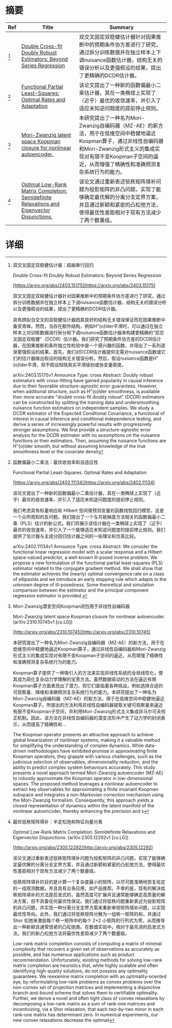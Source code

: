 # 摘要

| Ref | Title | Summary |
| --- | --- | --- |
| [^1] | [Double Cross-fit Doubly Robust Estimators: Beyond Series Regression](https://arxiv.org/abs/2403.15175) | 双交叉固定双稳健估计器针对因果推断中的预期条件协方差进行了研究，通过拆分训练数据并在独立样本上下调nuisance函数估计器，结构无关的错误分析以及更强假设的结果，提出了更精确的DCDR估计器。 |
| [^2] | [Functional Partial Least-Squares: Optimal Rates and Adaptation](https://arxiv.org/abs/2402.11134) | 该论文提出了一种新的函数偏最小二乘估计器，其在一类椭球上实现了（近乎）最优的收敛速率，并引入了适应未知逆问题度的提前停止规则。 |
| [^3] | [Mori-Zwanzig latent space Koopman closure for nonlinear autoencoder.](http://arxiv.org/abs/2310.10745) | 本研究提出了一种名为Mori-Zwanzig自编码器（MZ-AE）的新方法，用于在低维空间中稳健地逼近Koopman算子，通过非线性自编码器和Mori-Zwanzig形式主义的集成实现对有限不变Koopman子空间的逼近，从而增强了精确性和准确预测复杂系统行为的能力。 |
| [^4] | [Optimal Low-Rank Matrix Completion: Semidefinite Relaxations and Eigenvector Disjunctions.](http://arxiv.org/abs/2305.12292) | 该论文通过重新表述低秩矩阵填补问题为投影矩阵的非凸问题，实现了能够确定最优解的分离分支定界方案，并且通过新颖和紧密的凸松弛方法，使得最优性差距相对于现有方法减少了两个数量级。 |

# 详细

[^1]: 双交叉固定双稳健估计器：超越串行回归

    Double Cross-fit Doubly Robust Estimators: Beyond Series Regression

    [https://arxiv.org/abs/2403.15175](https://arxiv.org/abs/2403.15175)

    双交叉固定双稳健估计器针对因果推断中的预期条件协方差进行了研究，通过拆分训练数据并在独立样本上下调nuisance函数估计器，结构无关的错误分析以及更强假设的结果，提出了更精确的DCDR估计器。

    

    具有跨拟合交叉的双稳健估计器因其良好的结构无关错误保证而在因果推断中备受青睐。然而，当存在额外结构，例如H\"{o}lder平滑时，可以通过在独立样本上对训练数据进行拆分和下调nuisance函数估计器来构建更精确的“双交叉固定双稳健”（DCDR）估计器。我们研究了预期条件协方差的DCDR估计器，在因果推断和条件独立性检验中是一个感兴趣的函数，并得出了一系列逐渐更强假设的结果。首先，我们对DCDR估计器提供无需对nuisance函数或它们的估计器做出假设的结构无关错误分析。然后，假设nuisance函数是H\"{o}lder平滑，但不假设知晓真实平滑级别或协变量密度。

    arXiv:2403.15175v1 Announce Type: cross  Abstract: Doubly robust estimators with cross-fitting have gained popularity in causal inference due to their favorable structure-agnostic error guarantees. However, when additional structure, such as H\"{o}lder smoothness, is available then more accurate "double cross-fit doubly robust" (DCDR) estimators can be constructed by splitting the training data and undersmoothing nuisance function estimators on independent samples. We study a DCDR estimator of the Expected Conditional Covariance, a functional of interest in causal inference and conditional independence testing, and derive a series of increasingly powerful results with progressively stronger assumptions. We first provide a structure-agnostic error analysis for the DCDR estimator with no assumptions on the nuisance functions or their estimators. Then, assuming the nuisance functions are H\"{o}lder smooth, but without assuming knowledge of the true smoothness level or the covariate densit
    
[^2]: 函数偏最小二乘法：最优收敛率和自适应性

    Functional Partial Least-Squares: Optimal Rates and Adaptation

    [https://arxiv.org/abs/2402.11134](https://arxiv.org/abs/2402.11134)

    该论文提出了一种新的函数偏最小二乘估计器，其在一类椭球上实现了（近乎）最优的收敛速率，并引入了适应未知逆问题度的提前停止规则。

    

    我们考虑具有标量响应和 Hilbert 空间值预测变量的函数线性回归模型，这是一个众所周知的反问题。我们提出了一个与共轭梯度方法相关的函数偏最小二乘（PLS）估计的新公式。我们将展示该估计器在一类椭球上实现了（近乎）最优的收敛速率，并引入了一个能够适应未知逆问题度的提前停止规则。我们提供了估计器与主成分回归估计器之间的一些理论和仿真比较。

    arXiv:2402.11134v1 Announce Type: cross  Abstract: We consider the functional linear regression model with a scalar response and a Hilbert space-valued predictor, a well-known ill-posed inverse problem. We propose a new formulation of the functional partial least-squares (PLS) estimator related to the conjugate gradient method. We shall show that the estimator achieves the (nearly) optimal convergence rate on a class of ellipsoids and we introduce an early stopping rule which adapts to the unknown degree of ill-posedness. Some theoretical and simulation comparison between the estimator and the principal component regression estimator is provided.
    
[^3]: Mori-Zwanzig潜变空间Koopman闭包用于非线性自编码器

    Mori-Zwanzig latent space Koopman closure for nonlinear autoencoder. (arXiv:2310.10745v1 [cs.LG])

    [http://arxiv.org/abs/2310.10745](http://arxiv.org/abs/2310.10745)

    本研究提出了一种名为Mori-Zwanzig自编码器（MZ-AE）的新方法，用于在低维空间中稳健地逼近Koopman算子，通过非线性自编码器和Mori-Zwanzig形式主义的集成实现对有限不变Koopman子空间的逼近，从而增强了精确性和准确预测复杂系统行为的能力。

    

    Koopman算子提供了一种吸引人的方法来实现非线性系统的全局线性化，使其成为简化复杂动力学理解的宝贵方法。虽然数据驱动的方法在逼近有限Koopman算子方面表现出了潜力，但它们面临着各种挑战，例如选择合适的可观察量、降维和准确预测复杂系统行为的能力。本研究提出了一种名为Mori-Zwanzig自编码器（MZ-AE）的新方法，用于在低维空间中稳健地逼近Koopman算子。所提出的方法利用非线性自编码器提取关键可观察量来逼近有限不变Koopman子空间，并利用Mori-Zwanzig形式主义集成非马尔可夫校正机制。因此，该方法在非线性自编码器的潜变流形中产生了动力学的封闭表示，从而提高了精确性和...

    The Koopman operator presents an attractive approach to achieve global linearization of nonlinear systems, making it a valuable method for simplifying the understanding of complex dynamics. While data-driven methodologies have exhibited promise in approximating finite Koopman operators, they grapple with various challenges, such as the judicious selection of observables, dimensionality reduction, and the ability to predict complex system behaviours accurately. This study presents a novel approach termed Mori-Zwanzig autoencoder (MZ-AE) to robustly approximate the Koopman operator in low-dimensional spaces. The proposed method leverages a nonlinear autoencoder to extract key observables for approximating a finite invariant Koopman subspace and integrates a non-Markovian correction mechanism using the Mori-Zwanzig formalism. Consequently, this approach yields a closed representation of dynamics within the latent manifold of the nonlinear autoencoder, thereby enhancing the precision and s
    
[^4]: 最优低秩矩阵填补：半定松弛和特征向量分离

    Optimal Low-Rank Matrix Completion: Semidefinite Relaxations and Eigenvector Disjunctions. (arXiv:2305.12292v1 [cs.LG])

    [http://arxiv.org/abs/2305.12292](http://arxiv.org/abs/2305.12292)

    该论文通过重新表述低秩矩阵填补问题为投影矩阵的非凸问题，实现了能够确定最优解的分离分支定界方案，并且通过新颖和紧密的凸松弛方法，使得最优性差距相对于现有方法减少了两个数量级。

    

    低秩矩阵填补的目的是计算一个复杂度最小的矩阵，以尽可能准确地恢复给定的一组观测数据，并且具有众多应用，如产品推荐。不幸的是，现有的解决低秩矩阵填补的方法是启发式的，虽然高度可扩展并且通常能够确定高质量的解决方案，但不具备任何最优性保证。我们通过将低秩问题重新表述为投影矩阵的非凸问题，并实现一种分离分支定界方案来重新审视矩阵填补问题，以实现最优性导向。此外，我们通过将低秩矩阵分解为一组秩一矩阵的和，并通过 Shor 松弛来激励每个秩一矩阵中的每个 2*2 小矩阵的行列式为零，从而推导出一种新颖且通常很紧的凸松弛类。在数值实验中，相对于最先进的启发式方法，我们的新凸松弛方法将最优性差距减少了两个数量级。

    Low-rank matrix completion consists of computing a matrix of minimal complexity that recovers a given set of observations as accurately as possible, and has numerous applications such as product recommendation. Unfortunately, existing methods for solving low-rank matrix completion are heuristics that, while highly scalable and often identifying high-quality solutions, do not possess any optimality guarantees. We reexamine matrix completion with an optimality-oriented eye, by reformulating low-rank problems as convex problems over the non-convex set of projection matrices and implementing a disjunctive branch-and-bound scheme that solves them to certifiable optimality. Further, we derive a novel and often tight class of convex relaxations by decomposing a low-rank matrix as a sum of rank-one matrices and incentivizing, via a Shor relaxation, that each two-by-two minor in each rank-one matrix has determinant zero. In numerical experiments, our new convex relaxations decrease the optimali
    

